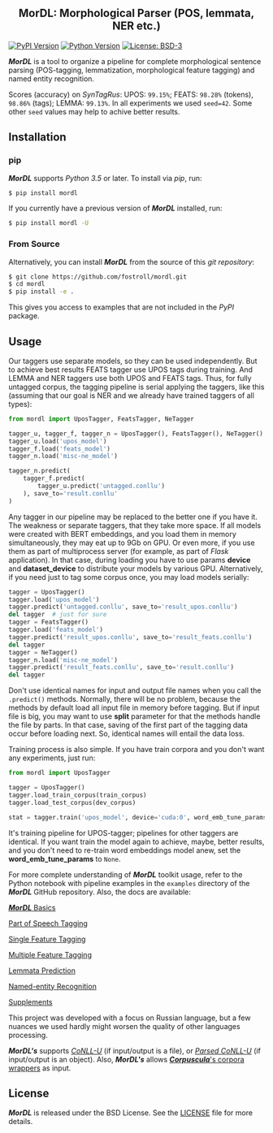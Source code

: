 <h2 align="center">MorDL: Morphological Parser (POS, lemmata, NER etc.)</h2>
<a name="start"></a>

[![PyPI Version](https://img.shields.io/pypi/v/morra?color=blue)](https://pypi.org/project/mordl/)
[![Python Version](https://img.shields.io/pypi/pyversions/morra?color=blue)](https://www.python.org/)
[![License: BSD-3](https://img.shields.io/badge/License-BSD-brightgreen.svg)](https://opensource.org/licenses/BSD-3-Clause)

***MorDL*** is a tool to organize a pipeline for complete morphological
sentence parsing (POS-tagging, lemmatization, morphological feature tagging)
and named entity recognition.

Scores (accuracy) on *SynTagRus*: UPOS: `99.15%`; FEATS: `98.28%` (tokens),
`98.86%` (tags); LEMMA: `99.13%`. In all experiments we used `seed=42`. Some
other `seed` values may help to achive better results.

## Installation

### pip

***MorDL*** supports *Python 3.5* or later. To install via *pip*, run:
```sh
$ pip install mordl
```

If you currently have a previous version of ***MorDL*** installed, run:
```sh
$ pip install mordl -U
```

### From Source

Alternatively, you can install ***MorDL*** from the source of this *git
repository*:
```sh
$ git clone https://github.com/fostroll/mordl.git
$ cd mordl
$ pip install -e .
```
This gives you access to examples that are not included in the *PyPI* package.

## Usage

Our taggers use separate models, so they can be used independently. But to
achieve best results FEATS tagger use UPOS tags during training. And LEMMA and
NER taggers use both UPOS and FEATS tags. Thus, for fully untagged corpus, the
tagging pipeline is serial applying the taggers, like this (assuming that our
goal is NER and we already have trained taggers of all types):

```python
from mordl import UposTagger, FeatsTagger, NeTagger

tagger_u, tagger_f, tagger_n = UposTagger(), FeatsTagger(), NeTagger()
tagger_u.load('upos_model')
tagger_f.load('feats_model')
tagger_n.load('misc-ne_model')

tagger_n.predict(
    tagger_f.predict(
        tagger_u.predict('untagged.conllu')
    ), save_to='result.conllu'
)
```

Any tagger in our pipeline may be replaced to the better one if you have it.
The weakness or separate taggers, that they take more space. If all models
were created with BERT embeddings, and you load them in memory simultaneously,
they may eat up to 9Gb on GPU. Or even more, if you use them as part of
multiprocess server (for example, as part of *Flask* application). In that
case, during loading you have to use params **device** and **dataset_device**
to distribute your models by various GPU. Alternatively, if you need just to
tag some corpus once, you may load models serially:

```python
tagger = UposTagger()
tagger.load('upos_model')
tagger.predict('untagged.conllu', save_to='result_upos.conllu')
del tagger  # just for sure
tagger = FeatsTagger()
tagger.load('feats_model')
tagger.predict('result_upos.conllu', save_to='result_feats.conllu')
del tagger
tagger = NeTagger()
tagger_n.load('misc-ne_model')
tagger.predict('result_feats.conllu', save_to='result.conllu')
del tagger
```

Don't use identical names for input and output file names when you call the
`.predict()` methods. Normally, there will be no problem, because the methods
by default load all input file in memory before tagging. But if input file is
big, you may want to use **split** parameter for that the methods handle the
file by parts. In that case, saving of the first part of the tagging data
occur before loading next. So, identical names will entail the data loss.

Training process is also simple. If you have train corpora and you don't want
any experiments, just run:
```python
from mordl import UposTagger

tagger = UposTagger()
tagger.load_train_corpus(train_corpus)
tagger.load_test_corpus(dev_corpus)

stat = tagger.train('upos_model', device='cuda:0', word_emb_tune_params={})
```

It's training pipeline for UPOS-tagger; pipelines for other taggers are
identical. If you want train the model again to achieve, maybe, better
results, and you don't need to re-train word embeddings model anew, set the
**word_emb_tune_params** to `None`.

For more complete understanding of ***MorDL*** toolkit usage, refer to the
Python notebook with pipeline examples in the `examples` directory of the
***MorDL*** GitHub repository. Also, the docs are available:

[***MorDL*** Basics](https://github.com/fostroll/mordl/blob/master/doc/README_BASICS.md#start)

[Part of Speech Tagging](https://github.com/fostroll/mordl/blob/master/doc/README_POS.md#start)

[Single Feature Tagging](https://github.com/fostroll/mordl/blob/master/doc/README_FEAT.md#start)

[Multiple Feature Tagging](https://github.com/fostroll/mordl/blob/master/doc/README_FEATS.md#start)

[Lemmata Prediction](https://github.com/fostroll/mordl/blob/master/doc/README_LEMMA.md#start)

[Named-entity Recognition](https://github.com/fostroll/mordl/blob/master/doc/README_NER.md#start)

[Supplements](https://github.com/fostroll/mordl/blob/master/doc/README_SUPPLEMENTS.md#start)

This project was developed with a focus on Russian language, but a few nuances
we used hardly might worsen the quality of other languages processing.

***MorDL's*** supports
[*CoNLL-U*](https://universaldependencies.org/format.html) (if input/output is
a file), or
[*Parsed CoNLL-U*](https://github.com/fostroll/corpuscula/blob/master/doc/README_PARSED_CONLLU.md)
(if input/output is an object). Also, ***MorDL's*** allows
[***Corpuscula***'s corpora wrappers](https://github.com/fostroll/corpuscula/blob/master/doc/README_CORPORA.md)
as input.

## License

***MorDL*** is released under the BSD License. See the
[LICENSE](https://github.com/fostroll/mordl/blob/master/LICENSE) file for more
details.
